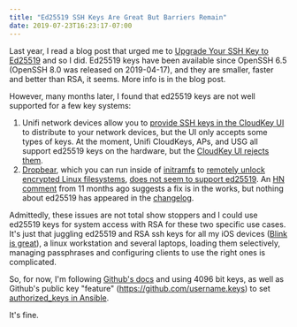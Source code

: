 ```yaml
---
title: "Ed25519 SSH Keys Are Great But Barriers Remain"
date: 2019-07-23T16:23:17-07:00
---
```


Last year, I read a blog post that urged me to [Upgrade Your SSH Key to
Ed25519](https://medium.com/risan/upgrade-your-ssh-key-to-ed25519-c6e8d60d3c54)
and so I did. Ed25519 keys have been available since OpenSSH 6.5 (OpenSSH 8.0
was released on 2019-04-17), and they are smaller, faster and better than RSA,
it seems. More info is in the blog post.

However, many months later, I found that ed25519 keys are not well supported for
a few key systems:

1. Unifi network devices allow you to [provide SSH keys in the CloudKey
   UI](https://help.ubnt.com/hc/en-us/articles/235247068-UniFi-Adding-SSH-Keys-to-UniFi-Devices)
   to distribute to your network devices, but the UI only accepts some types of
   keys. At the moment, Unifi CloudKeys, APs, and USG all support ed25519 keys
   on the hardware, but the [CloudKey UI rejects
   them](https://community.ui.com/questions/UCK-Firmware-GUI-SSH-Key-Minor-Feature-Request-/b888e182-a029-460d-941d-91de3812829c#answer/1910a856-123d-4a57-91ea-286d98740959).
2. [Dropbear](https://matt.ucc.asn.au/dropbear/dropbear.html), which you can run
   inside of [initramfs](https://packages.debian.org/buster/dropbear-initramfs)
   to [remotely unlock encrypted Linux
   filesystems](https://hamy.io/post/0009/how-to-install-luks-encrypted-ubuntu-18.04.x-server-and-enable-remote-unlocking/),
   [does not seem to support
   ed25519](https://hamy.io/post/0009/how-to-install-luks-encrypted-ubuntu-18.04.x-server-and-enable-remote-unlocking/#fn:3).
   An [HN comment](https://news.ycombinator.com/item?id=17765549) from 11 months
   ago suggests a fix is in the works, but nothing about ed25519 has appeared in
   the [changelog](https://matt.ucc.asn.au/dropbear/CHANGES).

Admittedly, these issues are not total show stoppers and I could use ed25519
keys for system access with RSA for these two specific use cases. It's just that
juggling ed25519 and RSA ssh keys for all my iOS devices ([Blink is
great](https://www.blink.sh/)), a linux workstation and several laptops, loading
them selectively, managing passphrases and configuring clients to use the right
ones is complicated.

So, for now, I'm following [Github's
docs](https://help.github.com/en/articles/generating-a-new-ssh-key-and-adding-it-to-the-ssh-agent)
and using 4096 bit keys, as well as Github's public key "feature"
(https://github.com/username.keys) to set [authorized_keys in
Ansible](https://docs.ansible.com/ansible/latest/modules/authorized_key_module.html).

It's fine.
